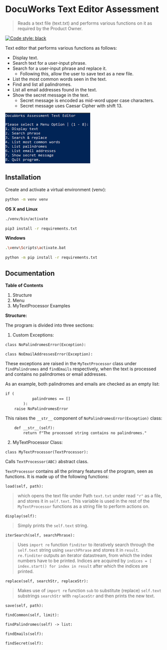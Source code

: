 # DocuWorks Text Editor Assessment
> Reads a text file (text.txt) and performs various functions on it as required by the Product Owner.

[![Code style: black](https://img.shields.io/badge/code%20style-black-000000.svg)](https://github.com/psf/black)

Text editor that performs various functions as follows:
* Display text.
* Search text for a user-input phrase.
* Search for a user-input phrase and replace it.
    * Following this, allow the user to save text as a new file.
* List the most common words seen in the text.
* Find and list all palindromes.
* List all email addresses found in the text.
* Show the secret message in the text.
    * Secret message is encoded as mid-word upper case characters.
    * Secret message uses Caesar Cipher with shift 13.

![](img/overview.png)

## Installation
Create and activate a virtual environment (venv):
```sh
python -m venv venv
```

**OS X and Linux**
```sh
./venv/bin/activate
```
```sh
pip3 install -r requirements.txt
```

**Windows**
```sh
.\venv\Scripts\activate.bat
```
```sh
python -m pip install -r requirements.txt
```

## Documentation
**Table of Contents**

1. Structure
2. Menu
3. MyTextProcessor Examples

**Structure:**

The program is divided into three sections:

1. Custom Exceptions:
```
class NoPalindromesError(Exception):
```
```
class NoEmailAddressesError(Exception):
```
These exceptions are raised in the ```MyTextProcessor``` class under ```findPalindromes``` and ```findEmails``` respectively, when the text is processed and contains no palindromes or email addresses.

As an example, both palindromes and emails are checked as an empty list:
```
if (
            palindromes == []
        ):
    raise NoPalindromesError
```
This raises the ```__str__``` component of ```NoPalindromesError(Exception)``` class: 
```
    def __str__(self):
        return f"The processed string contains no palindromes."
```
2. MyTextProcessor Class:
```
class MyTextProcessor(TextProcessor):
```
Calls ```TextProcessor(ABC)``` abstract class.

```TextProcessor``` contains all the primary features of the program, seen as functions. It is made up of the following functions:
```
load(self, path):
```
>which opens the text file under Path ```text.txt``` under read ```"r"``` as a file, and stores it in ```self.text```. This variable is used in the rest of the ```MyTextProcessor``` functions as a string file to perform actions on.
```
display(self):
```
> Simply prints the ```self.text``` string.
```
iterSearch(self, searchPhrase):
```
> Uses ```import re``` function ```finditer``` to iteratively search through the ```self.text``` string using ```searchPhrase``` and stores it in ```result```. ```re.finditer``` outputs an iterator datastream, from which the index numbers have to be printed. Indices are acquired by ```indices = [
                index.start() for index in result```
after which the indices are printed.
```
replace(self, searchStr, replaceStr):
```
> Makes use of ```import re``` function ```sub``` to substitute (replace) ```self.text``` substrings ```searchStr``` with ```replaceStr``` and then prints the new text.
```
save(self, path):
```
```
findCommon(self, limit):
```
```
findPalindromes(self) -> list:
```
```
findEmails(self):
```
```
findSecret(self):
```
